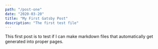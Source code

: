 ```yaml
---
path: "/post-one"
date: "2020-03-20"
title: "My First Gatsby Post"
description: "The first test file"
---
```


This first post is to test if I can make markdown files that automatically get generated into proper pages.